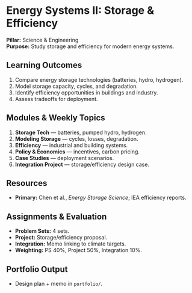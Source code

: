 # Energy Systems II: Storage & Efficiency
**Pillar:** Science & Engineering  
**Purpose:** Study storage and efficiency for modern energy systems.

## Learning Outcomes
1. Compare energy storage technologies (batteries, hydro, hydrogen).
2. Model storage capacity, cycles, and degradation.
3. Identify efficiency opportunities in buildings and industry.
4. Assess tradeoffs for deployment.

## Modules & Weekly Topics
1. **Storage Tech** — batteries, pumped hydro, hydrogen.
2. **Modeling Storage** — cycles, losses, degradation.
3. **Efficiency** — industrial and building systems.
4. **Policy & Economics** — incentives, carbon pricing.
5. **Case Studies** — deployment scenarios.
6. **Integration Project** — storage/efficiency design case.

## Resources
- **Primary:** Chen et al., *Energy Storage Science*; IEA efficiency reports.

## Assignments & Evaluation
- **Problem Sets:** 4 sets.
- **Project:** Storage/efficiency proposal.
- **Integration:** Memo linking to climate targets.
- **Weighting:** PS 40%, Project 50%, Integration 10%.

## Portfolio Output
- Design plan + memo in `portfolio/`.
